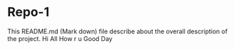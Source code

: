 # Repo-1

This README.md (Mark down) file describe about the overall description of the project.
Hi All
How r u 
Good Day
